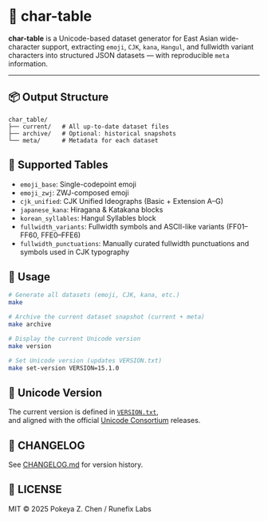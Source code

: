 # 📐 char-table

**char-table** is a Unicode-based dataset generator for East Asian wide-character support, extracting `emoji`, `CJK`, `kana`, `Hangul`, and fullwidth variant characters into structured JSON datasets — with reproducible `meta` information.

---

## 📦 Output Structure

```text
char_table/
├── current/   # All up-to-date dataset files
├── archive/   # Optional: historical snapshots
└── meta/      # Metadata for each dataset
```

## 📜 Supported Tables

- `emoji_base`: Single-codepoint emoji
- `emoji_zwj`: ZWJ-composed emoji
- `cjk_unified`: CJK Unified Ideographs (Basic + Extension A–G)
- `japanese_kana`: Hiragana & Katakana blocks
- `korean_syllables`: Hangul Syllables block
- `fullwidth_variants`: Fullwidth symbols and ASCII-like variants (FF01–FF60, FFE0–FFE6)
- `fullwidth_punctuations`: Manually curated fullwidth punctuations and symbols used in CJK typography

## 🚀 Usage

```bash
# Generate all datasets (emoji, CJK, kana, etc.)
make

# Archive the current dataset snapshot (current + meta)
make archive

# Display the current Unicode version
make version

# Set Unicode version (updates VERSION.txt)
make set-version VERSION=15.1.0
```

## 🧾 Unicode Version

The current version is defined in [`VERSION.txt`](./VERSION.txt),  
and aligned with the official [Unicode Consortium](https://home.unicode.org/) releases.

## 📌 CHANGELOG

See [CHANGELOG.md](./CHANGELOG.md) for version history.

## 🪪 LICENSE

MIT © 2025 Pokeya Z. Chen / Runefix Labs
